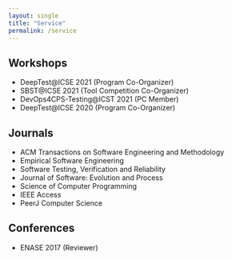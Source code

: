 ```yaml
---
layout: single
title: "Service"
permalink: /service
---
```


## Workshops

* DeepTest@ICSE 2021 (Program Co-Organizer)
* SBST@ICSE 2021 (Tool Competition Co-Organizer)
* DevOps4CPS-Testing@ICST 2021 (PC Member)
* DeepTest@ICSE 2020 (Program Co-Organizer)

## Journals


* ACM Transactions on Software Engineering and Methodology
* Empirical Software Engineering
* Software Testing, Verification and Reliability
* Journal of Software: Evolution and Process
* Science of Computer Programming
* IEEE Access
* PeerJ Computer Science

## Conferences

* ENASE 2017 (Reviewer)
